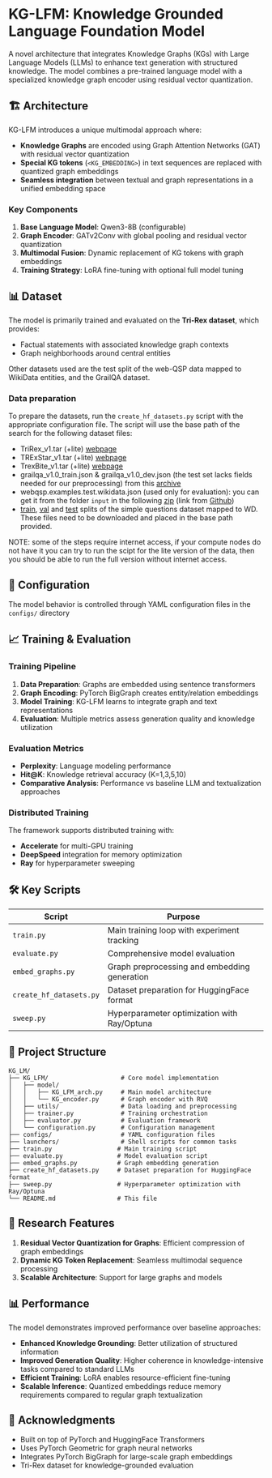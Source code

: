 # KG-LFM: Knowledge Grounded Language Foundation Model

A novel architecture that integrates Knowledge Graphs (KGs) with Large Language Models (LLMs) to enhance text generation with structured knowledge. The model combines a pre-trained language model with a specialized knowledge graph encoder using residual vector quantization.

## 🏗️ Architecture

KG-LFM introduces a unique multimodal approach where:

- **Knowledge Graphs** are encoded using Graph Attention Networks (GAT) with residual vector quantization
- **Special KG tokens** (`<KG_EMBEDDING>`) in text sequences are replaced with quantized graph embeddings
- **Seamless integration** between textual and graph representations in a unified embedding space

### Key Components

1. **Base Language Model**: Qwen3-8B (configurable)
2. **Graph Encoder**: GATv2Conv with global pooling and residual vector quantization
3. **Multimodal Fusion**: Dynamic replacement of KG tokens with graph embeddings
4. **Training Strategy**: LoRA fine-tuning with optional full model tuning

## 📊 Dataset

The model is primarily trained and evaluated on the **Tri-Rex dataset**, which provides:
- Factual statements with associated knowledge graph contexts
- Graph neighborhoods around central entities

Other datasets used are the test split of the web-QSP data mapped to WikiData entities, and the GrailQA dataset.

### Data preparation

To prepare the datasets, run the `create_hf_datasets.py` script with the appropriate configuration file.
The script will use the base path of the search for the following dataset files:
- TriRex_v1.tar (+lite) [webpage](https://zenodo.org/records/15166163)
- TRExStar_v1.tar (+lite) [webpage](https://zenodo.org/records/15165974)
- TrexBite_v1.tar (+lite) [webpage](https://zenodo.org/records/15165883)
- grailqa_v1.0_train.json & grailqa_v1.0_dev.json (the test set lacks fields needed for our preprocessing) from this [archive](https://dl.orangedox.com/WyaCpL?dl=1) 
- webqsp.examples.test.wikidata.json (used only for evaluation): you can get it from the folder `input` in the following [zip](https://public.ukp.informatik.tu-darmstadt.de/coling2018-graph-neural-networks-question-answering/WebQSP_WD_v1.zip) (link from [Github](https://github.com/UKPLab/coling2018-graph-neural-networks-question-answering/blob/master/WEBQSP_WD_README.md))
- [train](https://github.com/askplatypus/wikidata-simplequestions/raw/master/annotated_wd_data_train_answerable.txt), [val](https://github.com/askplatypus/wikidata-simplequestions/raw/master/annotated_wd_data_valid_answerable.txt) and [test](https://github.com/askplatypus/wikidata-simplequestions/raw/master/annotated_wd_data_test_answerable.txt) splits of the simple questions dataset mapped to WD.
These files need to be downloaded and placed in the base path provided.

NOTE: some of the steps require internet access, if your compute nodes do not have it you can try to run the scipt for the lite version of the data, then you should be able to run the full version without internet access.

## 🔧 Configuration

The model behavior is controlled through YAML configuration files in the `configs/` directory

## 📈 Training & Evaluation

### Training Pipeline

1. **Data Preparation**: Graphs are embedded using sentence transformers
2. **Graph Encoding**: PyTorch BigGraph creates entity/relation embeddings
3. **Model Training**: KG-LFM learns to integrate graph and text representations
4. **Evaluation**: Multiple metrics assess generation quality and knowledge utilization

### Evaluation Metrics

- **Perplexity**: Language modeling performance
- **Hit@K**: Knowledge retrieval accuracy (K=1,3,5,10)
- **Comparative Analysis**: Performance vs baseline LLM and textualization approaches

### Distributed Training

The framework supports distributed training with:
- **Accelerate** for multi-GPU training
- **DeepSpeed** integration for memory optimization
- **Ray** for hyperparameter sweeping


## 🛠️ Key Scripts

| Script | Purpose |
|--------|---------|
| `train.py` | Main training loop with experiment tracking |
| `evaluate.py` | Comprehensive model evaluation |
| `embed_graphs.py` | Graph preprocessing and embedding generation |
| `create_hf_datasets.py` | Dataset preparation for HuggingFace format |
| `sweep.py` | Hyperparameter optimization with Ray/Optuna |

## 📁 Project Structure

```
KG_LM/
├── KG_LFM/                    # Core model implementation
│   ├── model/
│   │   ├── KG_LFM_arch.py     # Main model architecture
│   │   └── KG_encoder.py      # Graph encoder with RVQ
│   ├── utils/                 # Data loading and preprocessing
│   ├── trainer.py             # Training orchestration
│   ├── evaluator.py           # Evaluation framework
│   └── configuration.py       # Configuration management
├── configs/                   # YAML configuration files
├── launchers/                 # Shell scripts for common tasks
├── train.py                  # Main training script
├── evaluate.py               # Model evaluation script
├── embed_graphs.py           # Graph embedding generation
├── create_hf_datasets.py     # Dataset preparation for HuggingFace format
├── sweep.py                  # Hyperparameter optimization with Ray/Optuna
└── README.md                 # This file
```

## 🔬 Research Features

1. **Residual Vector Quantization for Graphs**: Efficient compression of graph embeddings
2. **Dynamic KG Token Replacement**: Seamless multimodal sequence processing
4. **Scalable Architecture**: Support for large graphs and models


## 📊 Performance

The model demonstrates improved performance over baseline approaches:

- **Enhanced Knowledge Grounding**: Better utilization of structured information
- **Improved Generation Quality**: Higher coherence in knowledge-intensive tasks compared to standard LLMs
- **Efficient Training**: LoRA enables resource-efficient fine-tuning
- **Scalable Inference**: Quantized embeddings reduce memory requirements compared to regular graph textualization

## 🙏 Acknowledgments

- Built on top of PyTorch and HuggingFace Transformers
- Uses PyTorch Geometric for graph neural networks
- Integrates PyTorch BigGraph for large-scale graph embeddings
- Tri-Rex dataset for knowledge-grounded evaluation